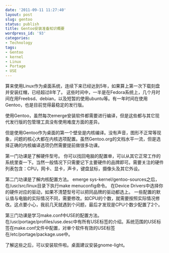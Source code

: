 ```yaml
---
date: '2011-09-11 11:27:40'
layout: post
slug: gentoo
status: publish
title: Gentoo安装准备知识概要
wordpress_id: '93'
categories:
- Technology
tags:
- Gentoo
- kernel
- Linux
- Portage
- USE
---
```


算来使用Linux作为桌面系统，连续下来已经达到5年，如果算上第一次下载刻盘并安装红帽，已经超过8年了。
这些时间中，一半是在Fedora系统上，几个月时间在用Freebsd、debian，以及短暂的使用ubuntu等。有一年时间在使用Gentoo，也是目前觉得最稳定的发行版。

使用Gentoo，虽然每次emerge安装软件都需要进行编译，但是这些都与其它现代发行版的包管理工具没有使用难度方面的差异。

但是使用Gentoo作为桌面的第一个壁垒是内核编译。没有声音，图形不正常等现象，问题的核心大都在内核选项配置。虽然Gentoo.org的文档水平一流，但是选择正确的内核编译选项仍然需要提前做很多功课。

第一门功课是了解硬件型号。
你可以找回电脑的配置单，可以从其它正常工作的系统里查一下。当然一般情况下只需要记下主要硬件的品牌即可。需要关注的硬件列表包含：CPU，网卡、显卡，声卡，键盘鼠标，摄像头及其它外设。

第二门功课是了解内核配置方法。
emerge sys-kernel/gentoo-sources之后，在/usr/src/linux目录下执行make menuconfig命令。
在Device Drivers中选择你的硬件对应的驱动，如果不清楚型号可以把同品牌的驱动都选上。
一些配置的默认值与电脑的实际情况不同，需要修改。如CPU的个数，就需要按照实际情况修改。这点要小心，我前几天就遇到个问题，最后才发现是CPU个数少配置了2个。

第三门功课是学习make.conf中USE的配置方法。
在/usr/portage/profiles/use.desc中有所有USE标签的介绍。系统范围的USE标签在make.conf文件中配置，对单个软件有效的USE标签在/etc/portage/package.use中。

了解这些之后，可以安装软件啦。桌面建议安装gnome-light。
